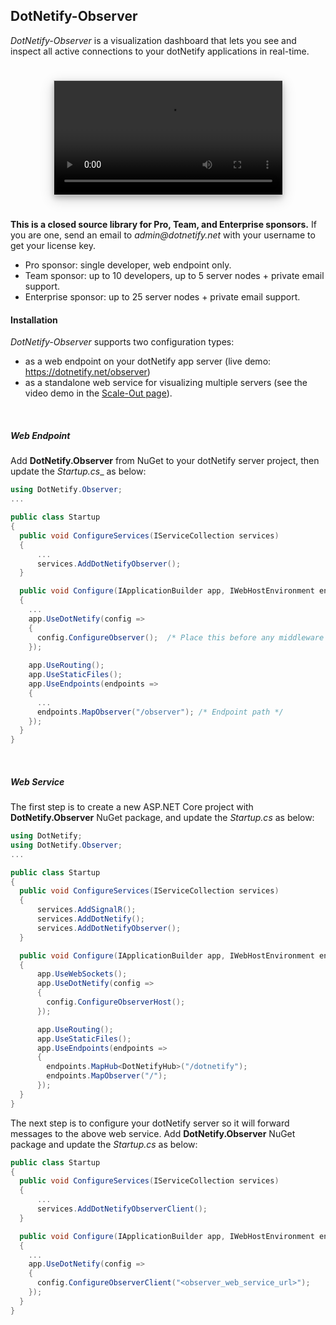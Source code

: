 ﻿## DotNetify-Observer

_DotNetify-Observer_ is a visualization dashboard that lets you see and inspect all active connections to your dotNetify applications in real-time.  

<div style="display:flex;justify-content:center;padding:1.5rem">
  <video width="80%" controls style="border: 1px solid #ccc; box-shadow: 0 4px 8px 0 rgba(0, 0, 0, 0.2), 0 6px 20px 0 rgba(0, 0, 0, 0.19)">
    <source src="https://dotnetify.net/Content/Videos/observer-demo.mp4" type="video/mp4">
  </video>
</div>

<d-alert info="true">

<b>This is a closed source library for Pro, Team, and Enterprise sponsors.</b> If you are one, send an email to _admin@dotnetify.net_ with your username to get your license key.  

- Pro sponsor: single developer, web endpoint only.
- Team sponsor: up to 10 developers, up to 5 server nodes + private email support.
- Enterprise sponsor: up to 25 server nodes + private email support.

</d-alert>

#### Installation

_DotNetify-Observer_ supports two configuration types:
- as a web endpoint on your dotNetify app server (live demo: https://dotnetify.net/observer)
- as a standalone web service for visualizing multiple servers (see the video demo in the [Scale-Out page](/core/scaleout)).

<br/>

##### Web Endpoint

Add **DotNetify.Observer** from NuGet to your dotNetify server project, then update the _Startup.cs__ as below:

```csharp
using DotNetify.Observer;
...

public class Startup
{
  public void ConfigureServices(IServiceCollection services)
  {
      ...
      services.AddDotNetifyObserver();
  }

  public void Configure(IApplicationBuilder app, IWebHostEnvironment env)
  {
    ...
    app.UseDotNetify(config =>
    {
      config.ConfigureObserver();  /* Place this before any middleware */
    });
    
    app.UseRouting();
    app.UseStaticFiles();
    app.UseEndpoints(endpoints =>
    {
      ...
      endpoints.MapObserver("/observer"); /* Endpoint path */
    });
  }
}
```

<br/>

##### Web Service

The first step is to create a new ASP.NET Core project with **DotNetify.Observer** NuGet package, and update the _Startup.cs_ as below:

```csharp
using DotNetify;
using DotNetify.Observer; 
...

public class Startup
{
  public void ConfigureServices(IServiceCollection services)
  {
      services.AddSignalR();
      services.AddDotNetify();
      services.AddDotNetifyObserver();
  }

  public void Configure(IApplicationBuilder app, IWebHostEnvironment env)
  {
      app.UseWebSockets();
      app.UseDotNetify(config =>
      {
        config.ConfigureObserverHost();
      });

      app.UseRouting();
      app.UseStaticFiles();
      app.UseEndpoints(endpoints =>
      {
        endpoints.MapHub<DotNetifyHub>("/dotnetify");
        endpoints.MapObserver("/");
      });
  }
}
```

The next step is to configure your dotNetify server so it will forward messages to the above web service.  Add **DotNetify.Observer** NuGet package and update the _Startup.cs_ as below: 

```csharp
public class Startup
{
  public void ConfigureServices(IServiceCollection services)
  {
      ...
      services.AddDotNetifyObserverClient();
  }

  public void Configure(IApplicationBuilder app, IWebHostEnvironment env)
  {
    ...
    app.UseDotNetify(config =>
    {
      config.ConfigureObserverClient("<observer_web_service_url>");  
    });
  }
}
```



